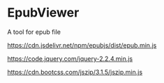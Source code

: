 # EpubViewer
A tool for epub file


https://cdn.jsdelivr.net/npm/epubjs/dist/epub.min.js

https://code.jquery.com/jquery-2.2.4.min.js

https://cdn.bootcss.com/jszip/3.1.5/jszip.min.js
